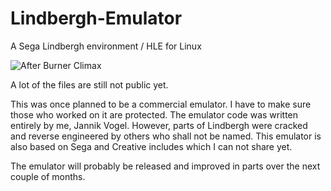 Lindbergh-Emulator
==================

A Sega Lindbergh environment / HLE for Linux

![After Burner Climax](http://i.imgur.com/zdvGYZH.jpg)

A lot of the files are still not public yet.

This was once planned to be a commercial emulator. I have to make sure those who worked on it are protected.
The emulator code was written entirely by me, Jannik Vogel.
However, parts of Lindbergh were cracked and reverse engineered by others who shall not be named.
This emulator is also based on Sega and Creative includes which I can not share yet.

The emulator will probably be released and improved in parts over the next couple of months.
